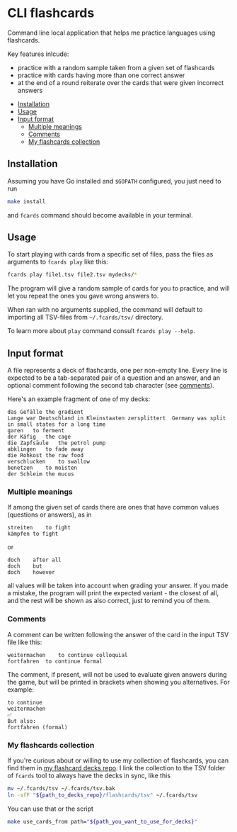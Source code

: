 # CLI flashcards

Command line local application that helps me practice languages using flashcards.

Key features inlcude:

- practice with a random sample taken from a given set of flashcards
- practice with cards having more than one correct answer
- at the end of a round reiterate over the cards that were given incorrect answers

+ [Installation](#installation)
+ [Usage](#usage)
+ [Input format](#input-format)
    * [Multiple meanings](#multiple-meanings)
    * [Comments](#comments)
    * [My flashcards collection](#my-flashcards-collection)

## Installation

Assuming you have Go installed and `$GOPATH` configured, you just need to run

```bash
make install
```

and `fcards` command should become available in your terminal.

## Usage

To start playing with cards from a specific set of files, pass the files as arguments to `fcards play` like this:

```bash
fcards play file1.tsv file2.tsv mydecks/*
```

The program will give a random sample of cards for you to practice, and will let you repeat the ones you gave wrong answers to.

When ran with no arguments supplied, the command will default to importing all TSV-files from `~/.fcards/tsv/` directory.

To learn more about `play` command consult `fcards play --help`.

## Input format

A file represents a deck of flashcards, one per non-empty line.
Every line is expected to be a tab-separated pair of a question and an answer, and an optional comment following the second tab character (see [comments](#comments)).

Here's an example fragment of one of my decks:

```tsv
das Gefälle	the gradient
Lange war Deutschland in Kleinstaaten zersplittert	Germany was split in small states for a long time
garen	to ferment
der Käfig	the cage
die Zapfsäule	the petrol pump
abklingen	to fade away
die Rohkost	the raw food
verschlucken	to swallow
benetzen	to moisten
der Schleim	the mucus
```

### Multiple meanings

If among the given set of cards there are ones that have common values (questions or answers), as in

```tsv
streiten	to fight
kämpfen	to fight
```

or

```tsv
doch	after all
doch	but
doch	however
```

all values will be taken into account when grading your answer.
If you made a mistake, the program will print the expected variant - the closest of all,
and the rest will be shown as also correct, just to remind you of them.

### Comments

A comment can be written following the answer of the card in the input TSV file like this:

```tsv
weitermachen	to continue	colloquial
fortfahren	to continue	formal
```

The comment, if present, will not be used to evaluate given answers during the game, but will be printed in brackets
when showing you alternatives.
For example:

```
to continue
weitermachen
✅
But also:
fortfahren (formal)
```

### My flashcards collection

If you're curious about or willing to use my collection of flashcards, you can find them in [my flashcard decks repo](https://github.com/iav0207/my-flashcards-decks).
I link the collection to the TSV folder of `fcards` tool to always have the decks in sync, like this

```bash
mv ~/.fcards/tsv ~/.fcards/tsv.bak
ln -sfF "${path_to_decks_repo}/flashcards/tsv" ~/.fcards/tsv
```

You can use that or the script

```bash
make use_cards_from path="${path_you_want_to_use_for_decks}"
```


